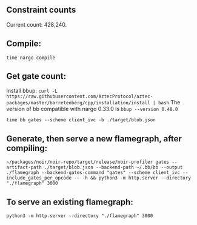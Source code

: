 ## Constraint counts

Current count: 428,240.

## Compile:

`time nargo compile`

## Get gate count:

Install bbup: `curl -L https://raw.githubusercontent.com/AztecProtocol/aztec-packages/master/barretenberg/cpp/installation/install | bash`
The version of bb compatible with nargo 0.33.0 is `bbup --version 0.48.0`

`time bb gates --scheme client_ivc -b ./target/blob.json`

## Generate, then serve a new flamegraph, after compiling:

<!-- `~/packages/noir/noir-repo/target/release/noir-profiler gates-flamegraph --artifact-path ./target/blob.json --backend-path ~/.bb/bb --output ./flamegraph -- -h && python3 -m http.server --directory "./flamegraph" 3000` -->

`~/packages/noir/noir-repo/target/release/noir-profiler gates --artifact-path ./target/blob.json --backend-path ~/.bb/bb --output ./flamegraph --backend-gates-command "gates" --scheme client_ivc --include_gates_per_opcode -- -h && python3 -m http.server --directory "./flamegraph" 3000`

## To serve an existing flamegraph:

`python3 -m http.server --directory "./flamegraph" 3000`
